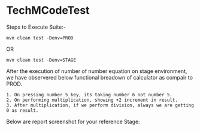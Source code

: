 # TechMCodeTest

Steps to Execute Suite:-
  
    mvn clean test -Denv=PROD
  OR
    
    mvn clean test -Denv=STAGE

After the execution of number of number equation on stage environment, we have observered below functional breadown of calculator as compair to PROD.

    1. On pressing number 5 key, its taking number 6 not number 5.
    2. On performing multiplication, showing +2 increment in result.
    3. After multiplication, if we perform division, always we are getting 0 as result.

Below are report screenshot for your reference
Stage:
